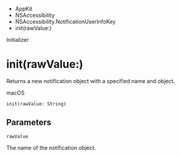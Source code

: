 

- AppKit
- NSAccessibility
- NSAccessibility.NotificationUserInfoKey
-  init(rawValue:) 

Initializer

# init(rawValue:)

Returns a new notification object with a specified name and object.

macOS

``` source
init(rawValue: String)
```

## Parameters 

`rawValue`  

The name of the notification object.

